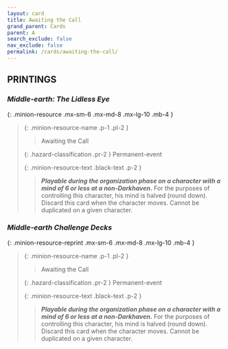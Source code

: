 ```yaml
---
layout: card
title: Awaiting the Call
grand_parent: Cards
parent: A
search_exclude: false
nav_exclude: false
permalink: /cards/awaiting-the-call/
---
```


## PRINTINGS


### _Middle-earth: The Lidless Eye_

{: .minion-resource .mx-sm-6 .mx-md-8 .mx-lg-10 .mb-4 }
> {: .minion-resource-name .p-1 .pl-2 }
> > <div class="hazard-mp"></div>
> > <div class="card-name">Awaiting the Call</div>
>
> {: .hazard-classification .pr-2 }
> Permanent-event
>
> {: .minion-resource-text .black-text .p-2 }
> > ***Playable during the organization phase on a character with a mind of 6 or less at a non-Darkhaven.*** For the purposes of controlling this character, his mind is halved (round down). Discard this card when the character moves. Cannot be duplicated on a given character. 
> 

### _Middle-earth Challenge Decks_

{: .minion-resource-reprint .mx-sm-6 .mx-md-8 .mx-lg-10 .mb-4 }
> {: .minion-resource-name .p-1 .pl-2 }
> > <div class="hazard-mp"></div>
> > <div class="card-name">Awaiting the Call</div>
>
> {: .hazard-classification .pr-2 }
> Permanent-event
>
> {: .minion-resource-text .black-text .p-2 }
> > ***Playable during the organization phase on a character with a mind of 6 or less at a non-Darkhaven.*** For the purposes of controlling this character, his mind is halved (round down). Discard this card when the character moves. Cannot be duplicated on a given character. 
> 
